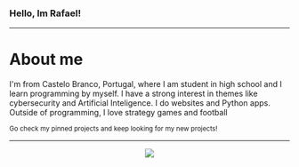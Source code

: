 <h3>Hello, Im Rafael!</h3>

<hr>

# About me
I'm from Castelo Branco, Portugal, where I am student in high school and I learn programming by myself. I have a strong interest in themes like cybersecurity and Artificial Inteligence. I do websites and Python apps. Outside of programming, I love strategy games and football
<br>

<sub>Go check my pinned projects and keep looking for my new projects!</sub>

<hr>

<p align="center">
  <a href="https://github.com/RafaelC09">
    <img src="https://external-content.duckduckgo.com/iu/?u=https%3A%2F%2Fmedia.tenor.co%2Fimages%2Fd5da666a1dabd19856f4e911b2ed613e%2Fraw&f=1&nofb=1&ipt=31f94238c99fec6777381d47b821f37d8351e80f9491e5b2e15adcdfd14b8646" />
  </a>
</p>
